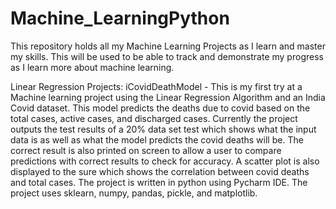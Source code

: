 # Machine_LearningPython
This repository holds all my Machine Learning Projects as I learn and master my skills. This will be used to be able to track and demonstrate my progress as I learn more about machine learning. 


Linear Regression Projects:
      iCovidDeathModel - This is my first try at a Machine learning project using the Linear Regression Algorithm and an India Covid dataset. This model predicts the deaths due to covid based on the total cases, active cases, and discharged cases. Currently the project outputs the test results of a 20% data set test which shows what the input data is as well as what the model predicts the covid deaths will be. The correct result is also printed on screen to allow a user to compare predictions with correct results to check for accuracy. A scatter plot is also displayed to the sure which shows the correlation between covid deaths and total cases. The project is written in python using Pycharm IDE. The project uses sklearn, numpy, pandas, pickle, and matplotlib.
      
      
